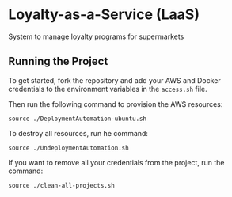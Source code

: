 # Loyalty-as-a-Service (LaaS)

System to manage loyalty programs for supermarkets

## Running the Project

To get started, fork the repository and add your AWS and Docker credentials to the environment variables in the `access.sh` file.

Then run the following command to provision the AWS resources:

    source ./DeploymentAutomation-ubuntu.sh

To destroy all resources, run he command:

    source ./UndeploymentAutomation.sh

If you want to remove all your credentials from the project, run the command:

    source ./clean-all-projects.sh
